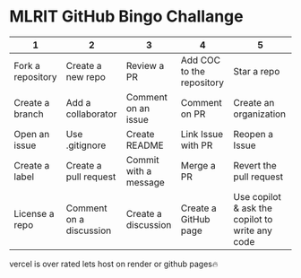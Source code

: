 # MLRIT GitHub Bingo Challange

| 1 | 2 | 3 | 4 |5 |
|----- | ----- | -----| ------ |------|
|Fork a repository | Create a new repo | Review a PR | Add COC to the repository | Star a repo |
| Create a branch | Add a collaborator | Comment on an issue | Comment on PR | Create an organization |
| Open an issue | Use .gitignore | Create README | Link Issue with PR | Reopen a Issue |
| Create a label | Create a pull request | Commit with a message | Merge a PR | Revert the pull request |
| License a repo | Comment on a discussion | Create a discussion | Create a GitHub page | Use copilot & ask the copilot to write any code |



vercel is over rated 
lets host on render or github pages🔥
